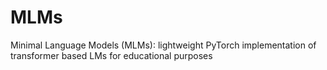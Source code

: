# MLMs
Minimal Language Models (MLMs): lightweight PyTorch implementation of transformer based LMs for educational purposes
